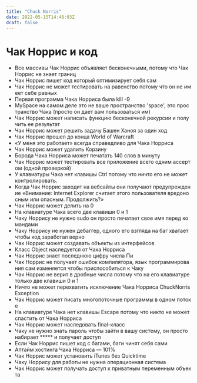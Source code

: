 ```yaml
---
title: "Chuck Norris"
date: 2022-05-15T14:48:03Z
draft: false
---
```


# **Чак Норрис и код**
- Все массивы Чак Норрис объявляет бесконечными, потому что Чак Норрис не знает границ
- Чак Норрис пишет код который оптимизирует себя сам
- Чак Норрис не может тестировать на равенство потому что он не имеет себе равных
- Первая программа Чака Норриса была kill -9
- MySpace на самом деле это не ваше пространство 'space', это пространство Чака (просто он дает вам пользоваться им)
- Чак Норрис может написать функцию бесконечной рекурсии и получить ее результат
- Чак Норрис может решить задачу Башен Ханоя за один ход
- Чак Норрис прошел до конца World of Warcraft
- «У меня это работает» всегда справедливо для Чака Норриса
- Чак Норрис может удалить Корзину
- Борода Чака Норриса может печатать 140 слов в минуту
- Чак Норрис может тестировать все приложение всего одним ассертом (одной проверкой)
- У клавиатуры Чака нет клавишы Ctrl потому что ничто его не может контролировать.
- Когда Чак Норрис заходит на вебсайты они получают предупреждение «Внимание: Internet Explorer считает этого пользователя вредоносным или опасным. Продолжить?»
- Чак Норрис может делить на 0
- На клавиатуре Чака всего две клавиши 0 и 1
- Чаку Норрису не нужно sudo он просто печатает свое имя перед командами
- Чаку Норрису не нужен дебаггер, одного его взгляда на баг хватает чтобы код заработал верно
- Чак Норрис может создавать объекты из интерфейсов
- Класс Object наследуется от Чака Норриса
- Чак Норрис знает последнюю цифру числа Пи
- Чак Норрис не получает ошибок компилятора, язык программирования сам изменяется чтобы приспособиться к Чаку
- Чак Норрис не верит в дробные числа потому что на его клавиатуре только две клавиши 0 и 1
- Ничто не может перехватить исключение Чака Норриса ChuckNorrisException
- Чак Норрис может писать многопоточные программы в одном потоке
- На клавиатуре Чака нет клавишы Escape потому что никто не может спастить от Чака Норриса
- Чак Норрис может наследовать final-класс
- Чаку не нужно знать пароль чтобы зайти в вашу систему, он просто набирает \*\*\*\*\* и получает доступ
- Если Чак Норрис пишет код с багами, баги чинят себя сами
- Аптайм хостинга Чака Норриса — 101%
- Чак Норрис может установить iTunes без Quicktime
- Чаку Норрису для работы не нужна операционная система
- Чак Норрис может получать доступ к приватным переменным объекта
